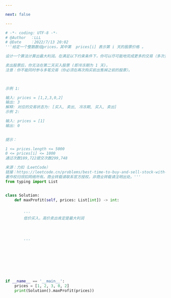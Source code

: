 ```yaml
---

next: false

---
```




<BlogInfo id="1211" title="137.最佳买卖股票时机含冷冻期" author="白日梦想猿" pv=0 read_times=0 pre_cost_time="0分43秒" category="leetcode" tag_list="['leetcode']" create_time="2022.07.13 20:02:54" update_time="2022.07.13 20:40:10" />

```python
# -*- coding: UTF-8 -*-                            
# @Author  ：LLL                         
# @Date    ：2022/7/13 20:02  
'''给定一个整数数组prices，其中第  prices[i] 表示第 i 天的股票价格 。​

设计一个算法计算出最大利润。在满足以下约束条件下，你可以尽可能地完成更多的交易（多次买卖一支股票）:

卖出股票后，你无法在第二天买入股票 (即冷冻期为 1 天)。
注意：你不能同时参与多笔交易（你必须在再次购买前出售掉之前的股票）。

 

示例 1:

输入: prices = [1,2,3,0,2]
输出: 3
解释: 对应的交易状态为: [买入, 卖出, 冷冻期, 买入, 卖出]
示例 2:

输入: prices = [1]
输出: 0
 

提示：

1 <= prices.length <= 5000
0 <= prices[i] <= 1000
通过次数189,722提交次数299,748

来源：力扣（LeetCode）
链接：https://leetcode.cn/problems/best-time-to-buy-and-sell-stock-with-cooldown
著作权归领扣网络所有。商业转载请联系官方授权，非商业转载请注明出处。'''
from typing import List


class Solution:
    def maxProfit(self, prices: List[int]) -> int:


        '''
        低价买入，高价卖出肯定是最大利润




        '''








if __name__ == '__main__':
    prices = [1, 2, 3, 0, 2]
    print(Solution().maxProfit(prices))

```



<ActionBox />
